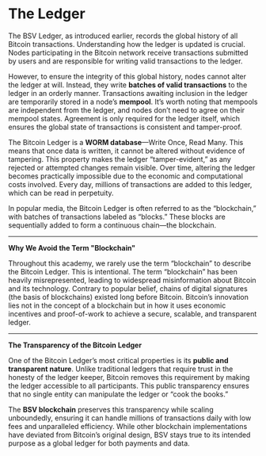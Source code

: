 # The Ledger

The BSV Ledger, as introduced earlier, records the global history of all Bitcoin transactions. Understanding how the ledger is updated is crucial. Nodes participating in the Bitcoin network receive transactions submitted by users and are responsible for writing valid transactions to the ledger.

However, to ensure the integrity of this global history, nodes cannot alter the ledger at will. Instead, they write **batches of valid transactions** to the ledger in an orderly manner. Transactions awaiting inclusion in the ledger are temporarily stored in a node’s **mempool**. It’s worth noting that mempools are independent from the ledger, and nodes don’t need to agree on their mempool states. Agreement is only required for the ledger itself, which ensures the global state of transactions is consistent and tamper-proof.

The Bitcoin Ledger is a **WORM database**—Write Once, Read Many. This means that once data is written, it cannot be altered without evidence of tampering. This property makes the ledger “tamper-evident,” as any rejected or attempted changes remain visible. Over time, altering the ledger becomes practically impossible due to the economic and computational costs involved. Every day, millions of transactions are added to this ledger, which can be read in perpetuity.

In popular media, the Bitcoin Ledger is often referred to as the “blockchain,” with batches of transactions labeled as “blocks.” These blocks are sequentially added to form a continuous chain—the blockchain.

***

**Why We Avoid the Term "Blockchain"**



Throughout this academy, we rarely use the term “blockchain” to describe the Bitcoin Ledger. This is intentional. The term “blockchain” has been heavily misrepresented, leading to widespread misinformation about Bitcoin and its technology. Contrary to popular belief, chains of digital signatures (the basis of blockchains) existed long before Bitcoin. Bitcoin’s innovation lies not in the concept of a blockchain but in how it uses economic incentives and proof-of-work to achieve a secure, scalable, and transparent ledger.

***

**The Transparency of the Bitcoin Ledger**



One of the Bitcoin Ledger’s most critical properties is its **public and transparent nature**. Unlike traditional ledgers that require trust in the honesty of the ledger keeper, Bitcoin removes this requirement by making the ledger accessible to all participants. This public transparency ensures that no single entity can manipulate the ledger or “cook the books.”

The **BSV blockchain** preserves this transparency while scaling unboundedly, ensuring it can handle millions of transactions daily with low fees and unparalleled efficiency. While other blockchain implementations have deviated from Bitcoin’s original design, BSV stays true to its intended purpose as a global ledger for both payments and data.
